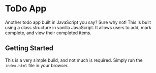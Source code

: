 # ToDo App
Another todo app built in JavaScript you say? Sure why not! This is built using a class structure in vanilla JavaScript. It allows users to add, mark complete, and view their completed items.

## Getting Started
This is a very simple build, and not much is required. Simply run the ```index.html``` file in your browser.

[](placeholder-for-image)
